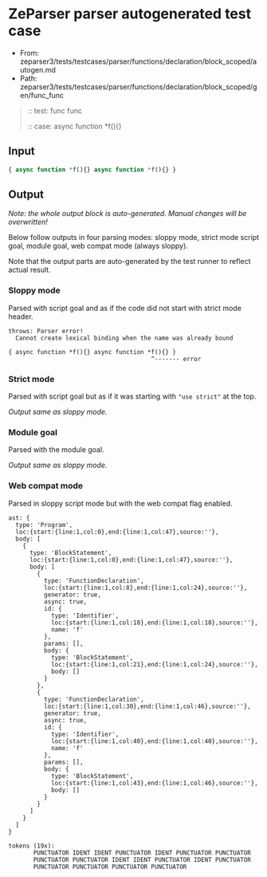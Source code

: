 # ZeParser parser autogenerated test case

- From: zeparser3/tests/testcases/parser/functions/declaration/block_scoped/autogen.md
- Path: zeparser3/tests/testcases/parser/functions/declaration/block_scoped/gen/func_func

> :: test: func func
>
> :: case: async function *f(){}

## Input


`````js
{ async function *f(){} async function *f(){} }
`````

## Output

_Note: the whole output block is auto-generated. Manual changes will be overwritten!_

Below follow outputs in four parsing modes: sloppy mode, strict mode script goal, module goal, web compat mode (always sloppy).

Note that the output parts are auto-generated by the test runner to reflect actual result.

### Sloppy mode

Parsed with script goal and as if the code did not start with strict mode header.

`````
throws: Parser error!
  Cannot create lexical binding when the name was already bound

{ async function *f(){} async function *f(){} }
                                        ^------- error
`````

### Strict mode

Parsed with script goal but as if it was starting with `"use strict"` at the top.

_Output same as sloppy mode._

### Module goal

Parsed with the module goal.

_Output same as sloppy mode._

### Web compat mode

Parsed in sloppy script mode but with the web compat flag enabled.

`````
ast: {
  type: 'Program',
  loc:{start:{line:1,col:0},end:{line:1,col:47},source:''},
  body: [
    {
      type: 'BlockStatement',
      loc:{start:{line:1,col:0},end:{line:1,col:47},source:''},
      body: [
        {
          type: 'FunctionDeclaration',
          loc:{start:{line:1,col:8},end:{line:1,col:24},source:''},
          generator: true,
          async: true,
          id: {
            type: 'Identifier',
            loc:{start:{line:1,col:18},end:{line:1,col:18},source:''},
            name: 'f'
          },
          params: [],
          body: {
            type: 'BlockStatement',
            loc:{start:{line:1,col:21},end:{line:1,col:24},source:''},
            body: []
          }
        },
        {
          type: 'FunctionDeclaration',
          loc:{start:{line:1,col:30},end:{line:1,col:46},source:''},
          generator: true,
          async: true,
          id: {
            type: 'Identifier',
            loc:{start:{line:1,col:40},end:{line:1,col:40},source:''},
            name: 'f'
          },
          params: [],
          body: {
            type: 'BlockStatement',
            loc:{start:{line:1,col:43},end:{line:1,col:46},source:''},
            body: []
          }
        }
      ]
    }
  ]
}

tokens (19x):
       PUNCTUATOR IDENT IDENT PUNCTUATOR IDENT PUNCTUATOR PUNCTUATOR
       PUNCTUATOR PUNCTUATOR IDENT IDENT PUNCTUATOR IDENT PUNCTUATOR
       PUNCTUATOR PUNCTUATOR PUNCTUATOR PUNCTUATOR
`````

